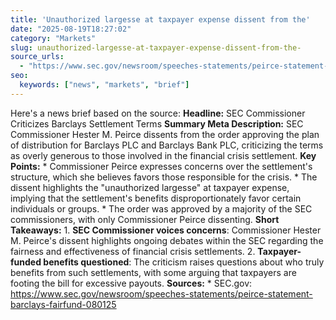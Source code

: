```yaml
---
title: 'Unauthorized largesse at taxpayer expense dissent from the'
date: "2025-08-19T18:27:02"
category: "Markets"
slug: unauthorized-largesse-at-taxpayer-expense-dissent-from-the-
source_urls:
  - "https://www.sec.gov/newsroom/speeches-statements/peirce-statement-barclays-fairfund-080125"
seo:
  keywords: ["news", "markets", "brief"]
---
```

Here's a news brief based on the source:  **Headline:** SEC Commissioner Criticizes Barclays Settlement Terms  **Summary Meta Description:** SEC Commissioner Hester M. Peirce dissents from the order approving the plan of distribution for Barclays PLC and Barclays Bank PLC, criticizing the terms as overly generous to those involved in the financial crisis settlement.  **Key Points:**  * Commissioner Peirce expresses concerns over the settlement's structure, which she believes favors those responsible for the crisis. * The dissent highlights the "unauthorized largesse" at taxpayer expense, implying that the settlement's benefits disproportionately favor certain individuals or groups. * The order was approved by a majority of the SEC commissioners, with only Commissioner Peirce dissenting.  **Short Takeaways:**  1. **SEC Commissioner voices concerns**: Commissioner Hester M. Peirce's dissent highlights ongoing debates within the SEC regarding the fairness and effectiveness of financial crisis settlements. 2. **Taxpayer-funded benefits questioned**: The criticism raises questions about who truly benefits from such settlements, with some arguing that taxpayers are footing the bill for excessive payouts.  **Sources:**  * SEC.gov: https://www.sec.gov/newsroom/speeches-statements/peirce-statement-barclays-fairfund-080125 
